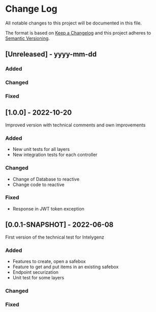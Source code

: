 # Change Log
All notable changes to this project will be documented in this file.

The format is based on [Keep a Changelog](http://keepachangelog.com/)
and this project adheres to [Semantic Versioning](http://semver.org/).

## [Unreleased] - yyyy-mm-dd


### Added

### Changed

### Fixed

## [1.0.0] - 2022-10-20

Improved version with technical comments and own improvements

### Added

- New unit tests for all layers
- New integration tests for each controller

### Changed

- Change of Database to reactive
- Change code to reactive

### Fixed

- Response in JWT token exception

## [0.0.1-SNAPSHOT] - 2022-06-08

First version of the technical test for Intelygenz

### Added
- Features to create, open a safebox
- Feature to get and put items in an existing safebox
- Endpoint securization
- Unit test for some layers

### Changed

### Fixed